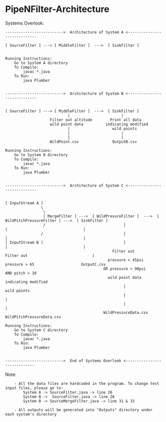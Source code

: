 # PipeNFilter-Architecture

Systems Overlook:

    -------------------------->  Architecture of System A <-----------------------------

    [ SourceFilter ] ---> [ MiddleFilter ]  --->  [ SinkFilter ]

    
    Running Instructions:
        Go to System A directory
        To Compile:
            javac *.java
        To Run:
            java Plumber


    -------------------------->  Architecture of System B <-----------------------------


    [ SourceFilter ] ---> [ MiddleFilter ]  --->  [ SinkFilter ]
                                |                       |
                        Filter out altitude        Print all data
                        wild point data          indicating modified
                                |                   wild points
                                |                       |
                                |                       |
                        WildPoint.csv               OutputB.csv

    Running Instructions:
        Go to System B directory
        To Compile:
            javac *.java
        To Run:
            java Plumber
            

    -------------------------->  Architecture of System C <-----------------------------


    [ InputStream A ] 
                    \
                     \
                     [ MergeFilter ] --->  [ WildPresureFilter ]  --->  [ WildPitchPressureFilter ] --->  [ SinkFilter ]
                     /                                   |                       |                                  |
                    /                                    |                       |                                  |
    [ InputStream B ]                                    |                       |                                  |
                                                    Filter out               Filter out                             |
                                                  pressure < 45psi          pressure > 65                     OutputC.csv
                                                OR pressure > 90psi        AND pitch > 10
                                                  wild point data          indicating modified
                                                         |                   wild points
                                                         |                       |
                                                         |                       |
                                                WildPressureData.csv     WildPitchPressureData.csv

    Running Instructions:
        Go to System C directory
        To Compile:
            javac *.java
        To Run:
            java Plumber


    -------------------------->  End of Systems Overlook <-----------------------------

Note:

        - All the data files are hardcoded in the program. To change test input files, please go to:
            System A -> SourceFilter.java -> line 26
            System B ->  SourceFilter.java -> line 26
            System B -> SourceMergeFilter.java -> line 31 & 32

        - All outputs will be generated into "Outputs" directory under each system's directory
